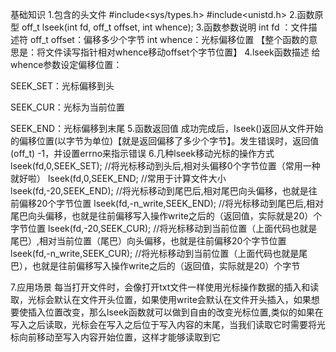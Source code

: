 基础知识
1.包含的头文件
#include<sys/types.h>
#include<unistd.h>
2.函数原型
off_t lseek(int fd, off_t offset, int whence);
3.函数参数说明
int fd ：文件描述符
off_t offset：偏移多少个字节
int whence：光标偏移位置
【整个函数的意思是：将文件读写指针相对whence移动offset个字节位置】
4.lseek函数描述
给whence参数设定偏移位置：

SEEK_SET：光标偏移到头

SEEK_CUR：光标为当前位置

SEEK_END：光标偏移到末尾
5.函数返回值
成功完成后，Iseek()返回从文件开始的偏移位置(以字节为单位)【就是返回偏移了多少个字节】。发生错误时，返回值(off_t) -1，并设置errno来指示错误
6.几种lseek移动光标的操作方式
lseek(fd,0,SEEK_SET);                   //将光标移动到头后,相对头偏移0个字节位置（常用一种就好啦）
lseek(fd,0,SEEK_END;                   //常用于计算文件大小
lseek(fd,-20,SEEK_END);              //将光标移动到尾巴后,相对尾巴向头偏移，也就是往前偏移20个字节位置
lseek(fd,-n_write,SEEK_END);      //将光标移动到尾巴后,相对尾巴向头偏移，也就是往前偏移写入操作write之后的（返回值，实际就是20）个字节位置
lseek(fd,-20,SEEK_CUR);             //将光标移动到当前位置（上面代码也就是尾巴）,相对当前位置（尾巴）向头偏移，也就是往前偏移20个字节位置
lseek(fd,-n_write,SEEK_CUR);    //将光标移动到当前位置（上面代码也就是尾巴），也就是往前偏移写入操作write之后的（返回值，实际就是20）个字节

7.应用场景
每当打开文件时，会像打开txt文件一样使用光标操作数据的插入和读取，光标会默认在文件开头位置，如果使用write会默认在文件开头插入，如果想要使插入位置改变，那么lseek函数就可以做到自由的改变光标位置,类似的如果在写入之后读取，光标会在写入之后位于写入内容的末尾，当我们读取它时需要将光标向前移动至写入内容开始位置，这样才能够读取到它

